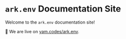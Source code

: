 # `ark.env` Documentation Site

Welcome to the `ark.env` documentation site!

:rocket: We are live on [yam.codes/ark.env](https://yam.codes/ark.env).